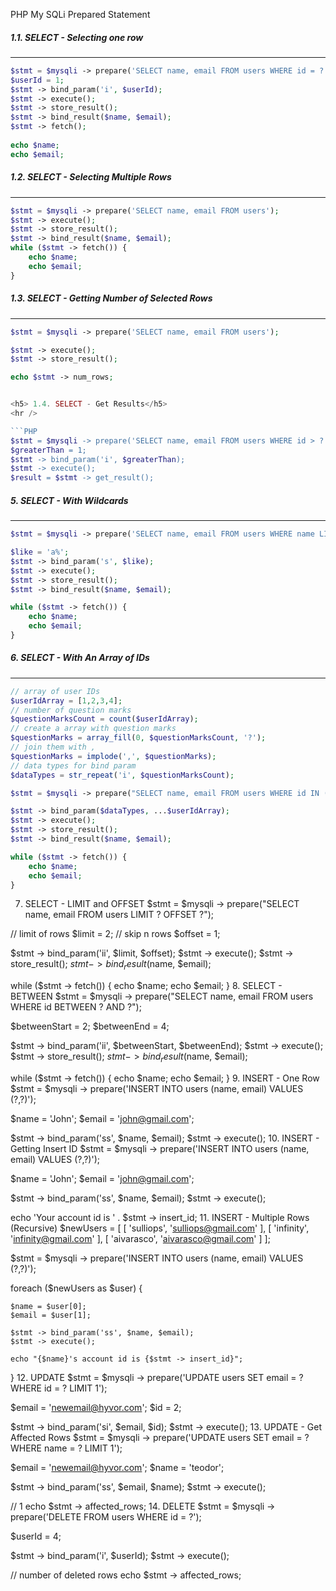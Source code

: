 PHP My SQLi Prepared Statement

<h5> 1.1. SELECT - Selecting one row</h5> 
<hr />

```PHP
$stmt = $mysqli -> prepare('SELECT name, email FROM users WHERE id = ?'); 
$userId = 1;
$stmt -> bind_param('i', $userId); 
$stmt -> execute(); 
$stmt -> store_result(); 
$stmt -> bind_result($name, $email); 
$stmt -> fetch();
 
echo $name;
echo $email;

```

<h5> 1.2. SELECT - Selecting Multiple Rows</h5> 
<hr />

```PHP
$stmt = $mysqli -> prepare('SELECT name, email FROM users'); 
$stmt -> execute(); 
$stmt -> store_result(); 
$stmt -> bind_result($name, $email); 
while ($stmt -> fetch()) { 
    echo $name; 
    echo $email; 
}

```

<h5> 1.3. SELECT - Getting Number of Selected Rows</h5> 
<hr />

```PHP
$stmt = $mysqli -> prepare('SELECT name, email FROM users');

$stmt -> execute();
$stmt -> store_result();

echo $stmt -> num_rows;


<h5> 1.4. SELECT - Get Results</h5> 
<hr />

```PHP
$stmt = $mysqli -> prepare('SELECT name, email FROM users WHERE id > ?');
$greaterThan = 1;
$stmt -> bind_param('i', $greaterThan);
$stmt -> execute();
$result = $stmt -> get_result();

```

<h5>5. SELECT - With Wildcards</h5> 
<hr />

```PHP
$stmt = $mysqli -> prepare('SELECT name, email FROM users WHERE name LIKE ?');

$like = 'a%';
$stmt -> bind_param('s', $like);
$stmt -> execute();
$stmt -> store_result();
$stmt -> bind_result($name, $email);

while ($stmt -> fetch()) {
	echo $name;
	echo $email;
}

```

<h5>6. SELECT - With An Array of IDs</h5> 
<hr />

```PHP
// array of user IDs
$userIdArray = [1,2,3,4];
// number of question marks
$questionMarksCount = count($userIdArray);
// create a array with question marks
$questionMarks = array_fill(0, $questionMarksCount, '?');
// join them with ,
$questionMarks = implode(',', $questionMarks);
// data types for bind param
$dataTypes = str_repeat('i', $questionMarksCount);

$stmt = $mysqli -> prepare("SELECT name, email FROM users WHERE id IN ($questionMarks)");

$stmt -> bind_param($dataTypes, ...$userIdArray);
$stmt -> execute();
$stmt -> store_result();
$stmt -> bind_result($name, $email);

while ($stmt -> fetch()) {
	echo $name;
	echo $email;
}

```

7. SELECT - LIMIT and OFFSET
$stmt = $mysqli -> prepare("SELECT name, email FROM users LIMIT ? OFFSET ?");

// limit of rows
$limit = 2;
// skip n rows
$offset = 1;

$stmt -> bind_param('ii', $limit, $offset);
$stmt -> execute();
$stmt -> store_result();
$stmt -> bind_result($name, $email);

while ($stmt -> fetch()) {
	echo $name;
	echo $email;
}
8. SELECT - BETWEEN
$stmt = $mysqli -> prepare("SELECT name, email FROM users WHERE id BETWEEN ? AND ?");

$betweenStart = 2;
$betweenEnd = 4;

$stmt -> bind_param('ii', $betweenStart, $betweenEnd);
$stmt -> execute();
$stmt -> store_result();
$stmt -> bind_result($name, $email);

while ($stmt -> fetch()) {
	echo $name;
	echo $email;
}
9. INSERT - One Row
$stmt = $mysqli -> prepare('INSERT INTO users (name, email) VALUES (?,?)');

$name = 'John';
$email = 'john@gmail.com';

$stmt -> bind_param('ss', $name, $email);
$stmt -> execute();
10. INSERT - Getting Insert ID
$stmt = $mysqli -> prepare('INSERT INTO users (name, email) VALUES (?,?)');

$name = 'John';
$email = 'john@gmail.com';

$stmt -> bind_param('ss', $name, $email);
$stmt -> execute();

echo 'Your account id is ' . $stmt -> insert_id;
11. INSERT - Multiple Rows (Recursive)
$newUsers = [
	[ 'sulliops', 'sulliops@gmail.com' ],
	[ 'infinity', 'infinity@gmail.com' ],
	[ 'aivarasco', 'aivarasco@gmail.com' ]
];

$stmt = $mysqli -> prepare('INSERT INTO users (name, email) VALUES (?,?)');

foreach ($newUsers as $user) {
		
	$name = $user[0];
	$email = $user[1];

	$stmt -> bind_param('ss', $name, $email);
	$stmt -> execute();

	echo "{$name}'s account id is {$stmt -> insert_id}";

}
12. UPDATE
$stmt = $mysqli -> prepare('UPDATE users SET email = ? WHERE id = ? LIMIT 1');
	
$email = 'newemail@hyvor.com';
$id = 2;

$stmt -> bind_param('si', $email, $id);
$stmt -> execute();
13. UPDATE - Get Affected Rows
$stmt = $mysqli -> prepare('UPDATE users SET email = ? WHERE name = ? LIMIT 1');
	
$email = 'newemail@hyvor.com';
$name = 'teodor';

$stmt -> bind_param('ss', $email, $name);
$stmt -> execute();

// 1
echo $stmt -> affected_rows;
14. DELETE
$stmt = $mysqli -> prepare('DELETE FROM users WHERE id = ?');
	
$userId = 4;

$stmt -> bind_param('i', $userId);
$stmt -> execute();

// number of deleted rows
echo $stmt -> affected_rows;
